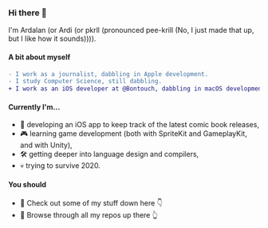 ### Hi there 👋

I'm Ardalan (or Ardi (or pkrll (pronounced pee-krill (No, I just made that up, but I like how it sounds)))).

#### A bit about myself
```diff
- I work as a journalist, dabbling in Apple development.
- I study Computer Science, still dabbling.
+ I work as an iOS developer at @Bontouch, dabbling in macOS development on my spare time.
```

#### Currently I'm...

- 📱 developing an iOS app to keep track of the latest comic book releases,
- 🎮 learning game development (both with SpriteKit and GameplayKit, and with Unity),
- 🛠 getting deeper into language design and compilers,
- 💀 trying to survive 2020.

#### You should
- 📌 Check out some of my stuff down here 👇
- 🔖 Browse through all my repos up there 👆

<!--
**pkrll/pkrll** is a ✨ _special_ ✨ repository because its `README.md` (this file) appears on your GitHub profile.

Here are some ideas to get you started:

- 🔭 I’m currently working on ...
- 🌱 I’m currently learning ...
- 👯 I’m looking to collaborate on ...
- 🤔 I’m looking for help with ...
- 💬 Ask me about ...
- 📫 How to reach me: ...
- 😄 Pronouns: ...
- ⚡ Fun fact: ...
-->
